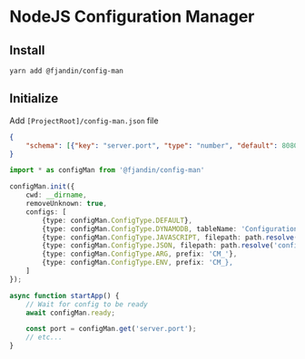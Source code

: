 # NodeJS Configuration Manager

## Install

`yarn add @fjandin/config-man`

## Initialize

Add `[ProjectRoot]/config-man.json` file

```json
{
    "schema": [{"key": "server.port", "type": "number", "default": 8080, "nullable": false}]
}
```

```ts
import * as configMan from '@fjandin/config-man'

configMan.init({
    cwd: __dirname,
    removeUnknown: true,
    configs: [
        {type: configMan.ConfigType.DEFAULT},
        {type: configMan.ConfigType.DYNAMODB, tableName: 'Configuration-Table', region: 'eu-west-1'},
        {type: configMan.ConfigType.JAVASCRIPT, filepath: path.resolve('config.js')},
        {type: configMan.ConfigType.JSON, filepath: path.resolve('config.json')},
        {type: configMan.ConfigType.ARG, prefix: 'CM_'},
        {type: configMan.ConfigType.ENV, prefix: 'CM_},
    ]
});

async function startApp() {
    // Wait for config to be ready
    await configMan.ready;

    const port = configMan.get('server.port');
    // etc...
}
```
